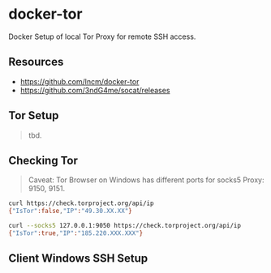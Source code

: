 # docker-tor

Docker Setup of local Tor Proxy for remote SSH access.

## Resources

- <https://github.com/lncm/docker-tor>
- <https://github.com/3ndG4me/socat/releases>

## Tor Setup

> tbd.

## Checking Tor

> Caveat: Tor Browser on Windows has different ports for socks5 Proxy: 9150, 9151.

```sh
curl https://check.torproject.org/api/ip
{"IsTor":false,"IP":"49.30.XX.XX"}
```

```sh
curl --socks5 127.0.0.1:9050 https://check.torproject.org/api/ip
{"IsTor":true,"IP":"185.220.XXX.XXX"}
```

## Client Windows SSH Setup
